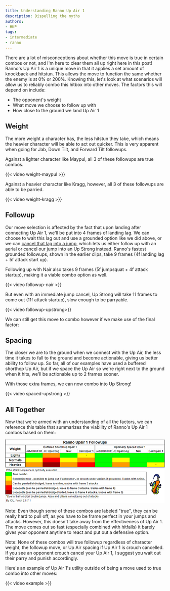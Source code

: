 ```yaml
---
title: Understanding Ranno Up Air 1
description: Dispelling the myths
authors:
- HKP
tags:
- intermediate
- ranno
---
```


There are a lot of misconceptions about whether this move is true in certain combos or not, and I'm here to clear them all up right here in this post! Ranno's Up Air 1 is a unique move in that it applies a set amount of knockback and hitstun. This allows the move to function the same whether the enemy is at 0% or 200%. Knowing this, let's look at what scenarios will allow us to reliably combo this hitbox into other moves. The factors this will depend on include:
- The opponent's weight
- What move we choose to follow up with
- How close to the ground we land Up Air 1

## Weight

The more weight a character has, the less hitstun they take, which means the heavier character will be able to act out quicker. This is very apparent when going for Jab, Down Tilt, and Forward Tilt followups.

Against a lighter character like Maypul, all 3 of these followups are true combos.

{{< video weight-maypul >}}

Against a heavier character like Kragg, however, all 3 of these followups are able to be parried.

{{< video weight-kragg >}}

## Followup

Our move selection is affected by the fact that upon landing after connecting Up Air 1, we'll be put into 4 frames of landing lag. We can choose to wait this lag out and use a grounded option like we did above, or we can [cancel that lag into a jump](/lectures/understanding-landing-lag/#using-jumpsquat), which lets us either follow up with an aerial or cancel our jump into an Up Strong instead. 
Ranno's fastest grounded followups, shown in the earlier clips, take 9 frames (4f landing lag + 5f attack start up).

Following up with Nair also takes 9 frames (5f jumpsquat + 4f attack startup), making it a viable combo option as well.

{{< video followup-nair >}}

But even with an immediate jump cancel, Up Strong will take 11 frames to come out (11f attack startup), slow enough to be parryable. 

{{< video followup-upstrong>}}

We can still get this move to combo however if we make use of the final factor:

## Spacing

The closer we are to the ground when we connect with the Up Air, the less time it takes to fall to the ground and become actionable, giving us better ability to follow up. So far, all of our examples have used a buffered shorthop Up Air, but if we space the Up Air so we're right next to the ground when it hits, we'll be actionable up to 2 frames sooner.

With those extra frames, we can now combo into Up Strong!

{{< video spaced-upstrong >}}

## All Together

Now that we're armed with an understanding of all the factors, we can reference this table that summarizes the viability of Ranno's Up Air 1 combos based on them:

![Table summarizing the viability of Ranno's Up Air 1 combos based on weight, followup choice, and spacing](table.png)

Note: Even though some of these combos are labeled "true", they can be really hard to pull off, as you have to be frame perfect in your jumps and attacks. However, this doesn't take away from the effectiveness of Up Air 1. The move comes out so fast (especially combined with hitfalls) it barely gives your opponent anytime to react and put out a defensive option.

Note: None of these combos will true followup regardless of character weight, the followup move, or Up Air spacing if Up Air 1 is crouch cancelled. If you see an opponent crouch cancel your Up Air 1, I suggest you wait out their parry and punish accordingly.

Here's an example of Up Air 1's utility outside of being a move used to true combo into other moves:

{{< video example >}}
